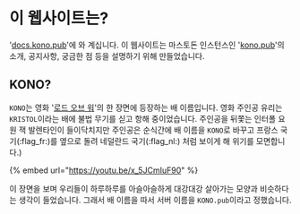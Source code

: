 # 이 웹사이트는?

'[docs.kono.pub](https://docs.kono.pub)'에 와 계십니다. 이 웹사이트는 마스토돈 인스턴스인 '[kono.pub](https://kono.pub)'의 소개, 공지사항, 궁금한 점 등을 설명하기 위해 만들었습니다.

## KONO?

`KONO`는 영화 '[로드 오브 워](https://www.imdb.com/title/tt0399295/)'의 한 장면에 등장하는 배 이름입니다. 영화 주인공 유리는 `KRISTOL`이라는 배에 불법 무기를 싣고 항해 중이었습니다. 주인공을 뒤쫓는 인터폴 요원 잭 발렌타인이 들이닥치지만 주인공은 순식간에 배 이름을 `KONO`로 바꾸고 프랑스 국기(:flag\_fr:)를 옆으로 돌려 네덜란드 국기(:flag\_nl:) 처럼 보이게 해 위기를 모면합니다.)

{% embed url="https://youtu.be/x_5JCmIuF90" %}

이 장면을 보며 우리들이 하루하루를 아슬아슬하게 대강대강 살아가는 모양과 비슷하다는 생각이 들었습니다. 그래서 배 이름을 따서 서버 이름을 `KONO.pub`이라고 정했습니다.
